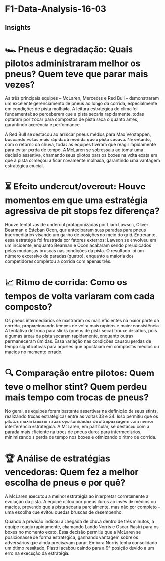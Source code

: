 # F1-Data-Analysis-16-03

## Insights 

# 🏎️ Pneus e degradação: Quais pilotos administraram melhor os pneus? Quem teve que parar mais vezes?
As três principais equipes – McLaren, Mercedes e Red Bull – demonstraram um excelente gerenciamento de pneus ao longo da corrida, especialmente em condições de pista molhada. A leitura estratégica do clima foi fundamental: ao perceberem que a pista secaria rapidamente, todas optaram por trocar para compostos de pista seca o quanto antes, garantindo aderência e performance.

A Red Bull se destacou ao arriscar pneus médios para Max Verstappen, buscando voltas mais rápidas à medida que a pista secava. No entanto, com o retorno da chuva, todas as equipes tiveram que reagir rapidamente para evitar perda de tempo. A McLaren se sobressaiu ao tomar uma decisão assertiva, chamando seus pilotos para os boxes na volta exata em que a pista começou a ficar novamente molhada, garantindo uma vantagem estratégica crucial.

# ⏳ Efeito undercut/overcut: Houve momentos em que uma estratégia agressiva de pit stops fez diferença?
Houve tentativas de undercut protagonizadas por Liam Lawson, Oliver Bearman e Esteban Ocon, que anteciparam suas paradas para pneus intermediários visando um ganho de posições no meio do grid. Entretanto, essa estratégia foi frustrada por fatores externos: Lawson se envolveu em um incidente, enquanto Bearman e Ocon acabaram sendo prejudicados pelas mudanças bruscas nas condições da pista. O resultado foi um número excessivo de paradas (quatro), enquanto a maioria dos competidores completou a corrida com apenas três.

# 📈 Ritmo de corrida: Como os tempos de volta variaram com cada composto?
Os pneus intermediários se mostraram os mais eficientes na maior parte da corrida, proporcionando tempos de volta mais rápidos e maior consistência. A tentativa de troca para slicks (pneus de pista seca) trouxe desafios, pois algumas áreas da pista secaram rapidamente, enquanto outras permaneceram úmidas. Essa variação nas condições causou perdas de tempo significativas para aqueles que apostaram em compostos médios ou macios no momento errado.

# 🔍 Comparação entre pilotos: Quem teve o melhor stint? Quem perdeu mais tempo com trocas de pneus?
No geral, as equipes foram bastante assertivas na definição de seus stints, realizando trocas estratégicas entre as voltas 33 e 34. Isso permitiu que os pilotos maximizassem suas oportunidades de ultrapassagem com menor interferência estratégica. A McLaren, em particular, se destacou com a parada mais eficiente na troca de pneus duros para intermediários, minimizando a perda de tempo nos boxes e otimizando o ritmo de corrida.

# 🏆 Análise de estratégias vencedoras: Quem fez a melhor escolha de pneus e por quê?
A McLaren executou a melhor estratégia ao interpretar corretamente a evolução da pista. A equipe optou por pneus duros ao invés de médios ou macios, prevendo que a pista secaria parcialmente, mas não por completo – uma escolha que evitou quedas bruscas de desempenho.

Quando a previsão indicou a chegada de chuva dentro de três minutos, a equipe reagiu rapidamente, chamando Lando Norris e Oscar Piastri para os boxes no momento exato. Essa decisão permitiu que a McLaren se posicionasse de forma estratégica, ganhando vantagem sobre os adversários que ainda precisavam parar. Embora Norris tenha consolidado um ótimo resultado, Piastri acabou caindo para a 9ª posição devido a um erro na execução da estratégia.

